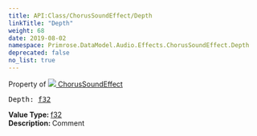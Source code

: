 ```yaml
---
title: API:Class/ChorusSoundEffect/Depth
linkTitle: "Depth"
weight: 68
date: 2019-08-02
namespace: Primrose.DataModel.Audio.Effects.ChorusSoundEffect.Depth
deprecated: false
no_list: true
---
```

Property of <a href="/docs/api-reference/Class/ChorusSoundEffect"><img src="/icons/silk/soundwave.png"/>&nbsp;ChorusSoundEffect</a>
<pre class="method-declaration">
Depth: <a class="type" href="/docs/api-reference/System/Primitives#single">f32</a></pre>
<b>Value Type: </b>
<a class="type" href="/docs/api-reference/System/Primitives#single">f32</a>
<br/>
<b>Description: </b>
Comment


